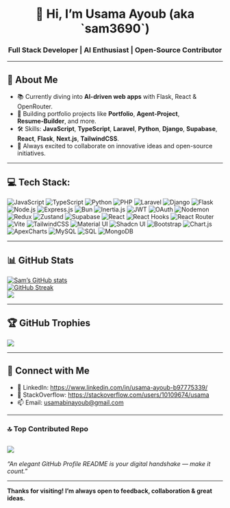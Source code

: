 <h1 align="center">👋 Hi, I’m Usama Ayoub (aka `sam3690`)</h1>
<h3 align="center">Full Stack Developer | AI Enthusiast | Open‑Source Contributor</h3>

---

## 🌱 About Me
- 📚 Currently diving into **AI-driven web apps** with Flask, React & OpenRouter.
- 🚀 Building portfolio projects like **Portfolio**, **Agent‑Project**, **Resume‑Builder**, and more.
- 🛠 Skills: **JavaScript**, **TypeScript**, **Laravel**, **Python**, **Django**, **Supabase**, **React**, **Flask**, **Next.js**, **TailwindCSS**.
- 💬 Always excited to collaborate on innovative ideas and open-source initiatives.

---
## 💻 Tech Stack:
![JavaScript](https://img.shields.io/badge/JavaScript-%23323330?style=plastic&logo=javascript&logoColor=%23F7DF1E)
![TypeScript](https://img.shields.io/badge/TypeScript-%23007ACC?style=plastic&logo=typescript&logoColor=white)
![Python](https://img.shields.io/badge/Python-3670A0?style=plastic&logo=python&logoColor=ffdd54)
![PHP](https://img.shields.io/badge/PHP-%23777BB4?style=plastic&logo=php&logoColor=white)
![Laravel](https://img.shields.io/badge/Laravel-%23FF2D20?style=plastic&logo=laravel&logoColor=white)
![Django](https://img.shields.io/badge/Django-%23092E20?style=plastic&logo=django&logoColor=white)
![Flask](https://img.shields.io/badge/Flask-%23000?style=plastic&logo=flask&logoColor=white)
![Node.js](https://img.shields.io/badge/Node.js-339933?style=plastic&logo=node.js&logoColor=white)
![Express.js](https://img.shields.io/badge/Express.js-%23404d59?style=plastic&logo=express&logoColor=%2361DAFB)
![Bun](https://img.shields.io/badge/Bun-%23EFD3E3?style=plastic&logo=bun&logoColor=black)
![Inertia.js](https://img.shields.io/badge/Inertia.js-%23FFFFFF?style=plastic&logo=inertia-dot-js&logoColor=black)
![JWT](https://img.shields.io/badge/JWT-black?style=plastic&logo=JSON%20web%20tokens)
![OAuth](https://img.shields.io/badge/OAuth-%234C62A8?style=plastic&logo=oauth&logoColor=white)
![Nodemon](https://img.shields.io/badge/Nodemon-%23323330?style=plastic&logo=nodemon&logoColor=%23BBDEAD)
![Redux](https://img.shields.io/badge/Redux-%23593d88?style=plastic&logo=redux&logoColor=white)
![Zustand](https://img.shields.io/badge/Zustand-%23FF4154?style=plastic&logo=zustand&logoColor=white)
![Supabase](https://img.shields.io/badge/Supabase-%23189A3E?style=plastic&logo=supabase&logoColor=white)
![React](https://img.shields.io/badge/React-%2320232a?style=plastic&logo=react&logoColor=%2361DAFB)
![React Hooks](https://img.shields.io/badge/React%20Hooks-%23203BAA?style=plastic&logo=react&logoColor=%2361DAFB)
![React Router](https://img.shields.io/badge/React_Router-CA4245?style=plastic&logo=react-router&logoColor=white)
![Vite](https://img.shields.io/badge/Vite-%23646CFF?style=plastic&logo=vite&logoColor=white)
![TailwindCSS](https://img.shields.io/badge/TailwindCSS-%2338B2AC?style=plastic&logo=tailwind-css&logoColor=white)
![Material UI](https://img.shields.io/badge/Material_UI-%230081CB?style=plastic&logo=material-ui&logoColor=white)
![Shadcn UI](https://img.shields.io/badge/Shadcn_UI-%23000000?style=plastic&logo=shadcnui&logoColor=white)
![Bootstrap](https://img.shields.io/badge/Bootstrap-%238511FA?style=plastic&logo=bootstrap&logoColor=white)
![Chart.js](https://img.shields.io/badge/Chart.js-F5788D?style=plastic&logo=chart.js&logoColor=white)
![ApexCharts](https://img.shields.io/badge/ApexCharts-%23F4A261?style=plastic&logo=apexcharts&logoColor=white)
![MySQL](https://img.shields.io/badge/MySQL-%2300f?style=plastic&logo=mysql&logoColor=white)
![SQL](https://img.shields.io/badge/SQL-%2300f?style=plastic&logo=postgresql&logoColor=white)
![MongoDB](https://img.shields.io/badge/MongoDB-%234ea94b?style=plastic&logo=mongodb&logoColor=white)

---
## 📊 GitHub Stats
[![Sam’s GitHub stats](https://github-readme-stats.vercel.app/api?username=sam3690&show_icons=true&theme=radical)](https://github.com/sam3690)<br/>
[![GitHub Streak](https://nirzak-streak-stats.vercel.app?user=sam3690&theme=nightowl)](https://git.io/streak-stats) <br/>
![](https://github-readme-stats.vercel.app/api/top-langs/?username=sam3690&theme=nightowl&hide_border=false&include_all_commits=true&count_private=true&layout=compact)

---
## 🏆 GitHub Trophies
![](https://github-profile-trophy.vercel.app/?username=sam3690&theme=darkhub&no-frame=true&no-bg=false&margin-w=4)

---

## 🤝 Connect with Me
- 💼 LinkedIn: https://www.linkedin.com/in/usama-ayoub-b97775339/
- 🚀 StackOverflow: https://stackoverflow.com/users/10109674/usama
- 📫 Email: usamabinayoub@gmail.com

---
### 🔝 Top Contributed Repo
![](https://github-contributor-stats.vercel.app/api?username=sam3690&limit=5&theme=radical&combine_all_yearly_contributions=true)
---
*“An elegant GitHub Profile README is your digital handshake — make it count.”* 

---

**Thanks for visiting! I’m always open to feedback, collaboration & great ideas.**
